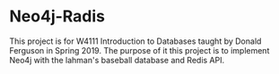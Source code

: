# Neo4j-Radis

This project is for W4111 Introduction to Databases taught by Donald Ferguson in Spring 2019.
The purpose of it this project is to implement Neo4j with the lahman's baseball database and Redis API.
